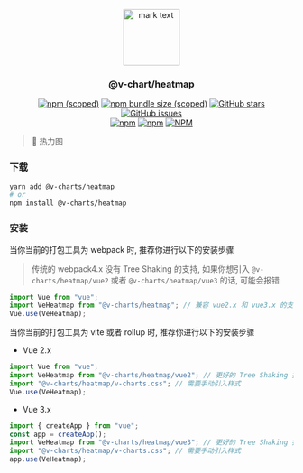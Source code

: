 <p align="center">
<img src="../../docs/.vuepress/public/favicon.ico" alt="mark text" width="100" height="100">
</p>

<h3 align="center">@v-chart/heatmap</h3>

<p align="center">
  <a href="https://www.npmjs.com/package/@v-charts/heatmap" target="_blank"><img alt="npm (scoped)" src="https://img.shields.io/npm/v/@v-charts/heatmap"></a>
  <a href="https://www.npmjs.com/package/@v-charts/heatmap" target="_blank"><img alt="npm bundle size (scoped)" src="https://img.shields.io/bundlephobia/min/@v-charts/heatmap"></a>
  <a href="https://github.com/denaro-org/v-charts2/stargazers" target="_blank"><img alt="GitHub stars" src="https://img.shields.io/github/stars/@v-charts/heatmap"></a>
  <a href="https://github.com/denaro-org/v-charts2/issues" target="_blank"><img alt="GitHub issues" src="https://img.shields.io/github/issues/denaro-org/v-charts2"></a>
  <br />
  <a href="https://www.npmjs.com/package/@v-charts/heatmap" target="_blank"><img alt="npm" src="https://img.shields.io/npm/dt/@v-charts/heatmap"></a>
  <a href="https://www.npmjs.com/package/@v-charts/heatmap" target="_blank"><img alt="npm" src="https://img.shields.io/npm/dm/@v-charts/heatmap"></a>
  <a href="https://github.com/denaro-org/v-charts2/blob/main/LICENSE" target="_blank"><img alt="NPM" src="https://img.shields.io/npm/l/@v-charts/heatmap"></a>
</p>

> :tada: 热力图

### 下载

```bash
yarn add @v-charts/heatmap
# or
npm install @v-charts/heatmap
```

### 安装

当你当前的打包工具为 webpack 时, 推荐你进行以下的安装步骤

> 传统的 webpack4.x 没有 Tree Shaking 的支持, 如果你想引入 `@v-charts/heatmap/vue2` 或者 `@v-charts/heatmap/vue3` 的话, 可能会报错

```javascript
import Vue from "vue";
import VeHeatmap from "@v-charts/heatmap"; // 兼容 vue2.x 和 vue3.x 的支持, 将会自动加载支持 vue2.x 的支持包或者支持 vue3.x 的支持包
Vue.use(VeHeatmap);
```

当你当前的打包工具为 vite 或者 rollup 时, 推荐你进行以下的安装步骤

- Vue 2.x

```javascript
import Vue from "vue";
import VeHeatmap from "@v-charts/heatmap/vue2"; // 更好的 Tree Shaking 推荐引入 vue2.x 的专属支持包
import "@v-charts/heatmap/v-charts.css"; // 需要手动引入样式
Vue.use(VeHeatmap);
```

- Vue 3.x

```javascript
import { createApp } from "vue";
const app = createApp();
import VeHeatmap from "@v-charts/heatmap/vue3"; // 更好的 Tree Shaking 推荐引入 vue3.x 的专属支持包
import "@v-charts/heatmap/v-charts.css"; // 需要手动引入样式
app.use(VeHeatmap);
```
